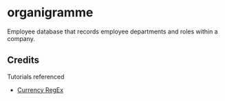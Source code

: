 # organigramme
Employee database that records employee departments and roles within a company.


## Credits

Tutorials referenced 
- [Currency RegEx](https://stackoverflow.com/questions/354044/what-is-the-best-u-s-currency-regex)